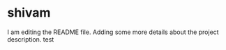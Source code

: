 # shivam
I am editing the README file. Adding some more details about the project description.
test
